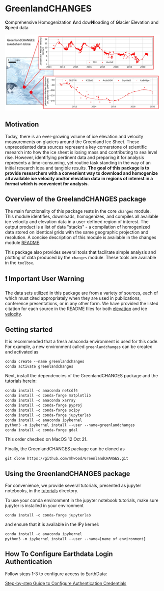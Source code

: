 # GreenlandCHANGES
**C**omprehensive **H**omogenization **A**nd dow**N**loading of **G**lacier **E**levation and **S**peed data

![Jakobshavn Example](https://github.com/mhwood/GreenlandCHANGES/blob/master/jakobshavn_example.jpg)

## Motivation
Today, there is an ever-growing volume of ice elevation and velocity measurements on glaciers around the Greenland Ice Sheet. These unprecedented data sources represent a key cornerstone of scientific research into how the ice sheet is losing mass and contributing to sea level rise. However, identifying pertinent data and preparing it for analysis represents a time-consuming, yet routine task standing in the way of an initial research idea and tangible results. **The goal of this package is to provide researchers with a convenient way to download and homogenize all available ice velocity and/or elevation data in regions of interest in a format which is convenient for analysis.**

## Overview of the GreelandCHANGES package

The main functionality of this package rests in the core `changes` module. This module identifies, downloads, homogenizes, and compiles all available ice velocity and elevation data in a user-defined region of interest. The output product is a list of data "stacks" - a compilation of homogenized data stored on identical grids with the same geographic projection and resolution. A concise description of this module is available in the changes module [README](https://github.com/mhwood/GreenlandCHANGES/blob/master/changes/README.md).

This package also provides several tools that facilitate simple analysis and plotting of data produced by the `changes` module. These tools are available in the `toolbox`.

## :exclamation: Important User Warning
The data sets utilized in this package are from a variety of sources, each of which must cited appropriately when they are used in publications, conference presentations, or in any other form. We have provided the listed citation for each source in the README files for both [elevation](https://github.com/mhwood/GreenlandCHANGES/blob/master/changes/elevation/README.md) and ice [velocity](https://github.com/mhwood/GreenlandCHANGES/blob/master/changes/velocity/README.md). 

## Getting started
It is recommended that a fresh anaconda environment is used for this code. For example, a new environment called `greenlandchanges` can be created and activated as
```
conda create --name greenlandchanges
conda activate greenlandchanges
```

Next, install the dependencies of the GreenlandCHANGES package and the tutorials herein:
```
conda install -c anaconda netcdf4
conda install -c conda-forge matplotlib
conda install -c anaconda xarray
conda install -c conda-forge pyproj
conda install -c conda-forge scipy
conda install -c conda-forge jupyterlab
conda install -c anaconda ipykernel
python3 -m ipykernel install --user --name=greenlandchanges
conda install -c conda-forge gdal
```
This order checked on MacOS 12 Oct 21.

Finally, the GreenlandCHANGES package can be cloned as 
```
git clone https://github.com/mhwood/GreenlandCHANGES.git
```

## Using the GreenlandCHANGES package
For convenience, we provide several tutorials, presented as jupyter notebooks, in the [tutorials](https://github.com/mhwood/GreenlandCHANGES/tree/master/tutorials) directory.

To use your conda environment in the jupyter notebook tutorials, make sure jupyter is installed in your environment
```
conda install -c conda-forge jupyterlab
```
and ensure that it is available in the IPy kernel:
```
conda install -c anaconda ipykernel
python3 -m ipykernel install --user --name=[name of environment]
```

## How To Configure Earthdata Login Authentication
Follow steps 1-3 to configure access to EarthData:

[Step-by-step Guide to Configure Authentication Credentials](https://urs.earthdata.nasa.gov/documentation/for_users/data_access/curl_and_wget)

